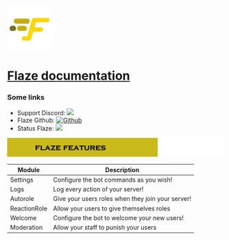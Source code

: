 ![Flaze](docs/images/logo105x105.png)
# [Flaze documentation](https://github.com/furiozia/Flaze/wiki)  

### Some links
 * Support Discord: [<img src="https://discordapp.com/api/guilds/813024193968734239/widget.png">](https://discord.gg/jnRrhwBnwh)
 * Flaze Github: [![Github](https://img.shields.io/badge/Github-Flaze-orange?style=flat-square)](https://github.com/FlazeBot)
 * Status Flaze: [<img src="https://img.shields.io/uptimerobot/ratio/7/m788269344-84eeda928cac35c6769f315e?style=flat-square">](https://stats.uptimerobot.com/DWy1AuBpAr)
  
  
![Flaze Features](docs/images/flaze_features.png)  

|Module|Description|
|-------|-----------|
|Settings|Configure the bot commands as you wish!|
|Logs|Log every action of your server!|
|Autorole|Give your users roles when they join your server!|
|ReactionRole|Allow your users to give themselves roles|
|Welcome|Configure the bot to welcome your new users!|
|Moderation|Allow your staff to punish your users|
